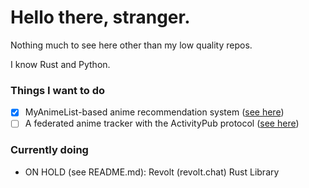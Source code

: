 # Hello there, stranger.

Nothing much to see here other than my low quality repos.

I know Rust and Python.

### Things I want to do
- [x] MyAnimeList-based anime recommendation system ([see here](https://github.com/Asudox/anote))
- [ ] A federated anime tracker with the ActivityPub protocol ([see here](https://github.com/Asudox/anifed))

### Currently doing
- ON HOLD (see README.md): Revolt (revolt.chat) Rust Library
